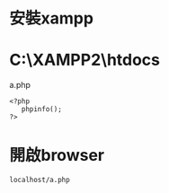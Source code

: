 # 安裝xampp

# C:\XAMPP2\htdocs

a.php
```
<?php
   phpinfo();
?>
```

# 開啟browser

```
localhost/a.php
```
